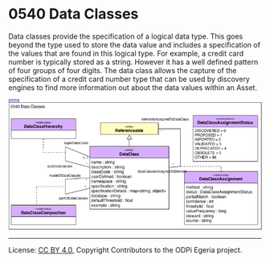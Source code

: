 <!-- SPDX-License-Identifier: CC-BY-4.0 -->
<!-- Copyright Contributors to the ODPi Egeria project. -->

# 0540 Data Classes

Data classes provide the specification of a logical data type.
This goes beyond the type used to store the data value and
includes a specification of the values that are found in this
logical type.  For example, a credit card number is typically
stored as a string.  However it has a well defined pattern of
four groups of four digits.  The data class allows the capture of
the specification of a credit card number type that can be used
by discovery engines to find more information out about
the data values within an Asset.

![UML](0540-Data-Classes.png)


----
License: [CC BY 4.0](https://creativecommons.org/licenses/by/4.0/),
Copyright Contributors to the ODPi Egeria project.

